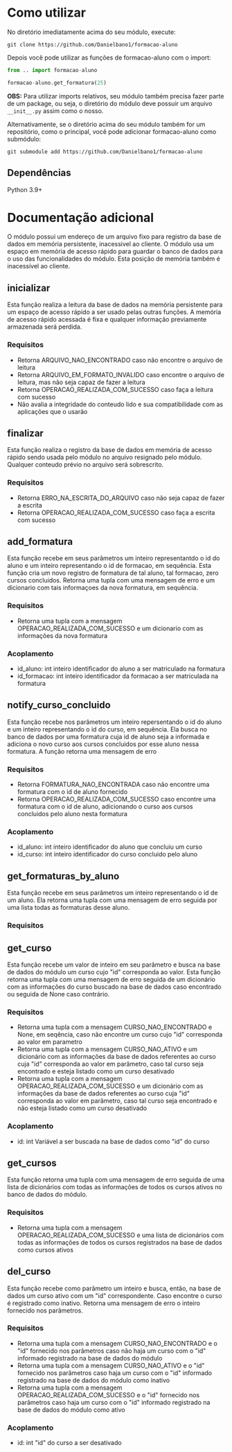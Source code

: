 # Como utilizar

No diretório imediatamente acima do seu módulo, execute:

`git clone https://github.com/Danielbano1/formacao-aluno`

Depois você pode utilizar as funções de formacao-aluno com o import:

```Python
from .. import formacao-aluno

formacao-aluno.get_formatura(25)
```

**OBS:** Para utilizar imports relativos, seu módulo também precisa fazer parte de um package, ou seja, o diretório do módulo deve possuir um arquivo `__init__.py` assim como o nosso.

Alternativamente, se o diretório acima do seu módulo também for um repositório, como o principal, você pode adicionar formacao-aluno como submódulo:

`git submodule add https://github.com/Danielbano1/formacao-aluno`

## Dependências

Python 3.9+

# Documentação adicional

O módulo possui um endereço de um arquivo fixo para registro da base de dados em memória persistente, inacessivel ao cliente.
O módulo usa um espaço em memória de acesso rápido para guardar o banco de dados para o uso das funcionalidades do módulo. Esta posição de memória também é inacessível ao cliente.

## inicializar

Esta função realiza a leitura da base de dados na memória persistente para um espaço de acesso rápido a ser usado pelas outras funções. A memória de acesso rápido acessada é fixa e qualquer informação previamente armazenada será perdida.

### Requisitos

- Retorna ARQUIVO_NAO_ENCONTRADO caso não encontre o arquivo de leitura
- Retorna ARQUIVO_EM_FORMATO_INVALIDO caso encontre o arquivo de leitura, mas não seja capaz de fazer a leitura
- Retorna OPERACAO_REALIZADA_COM_SUCESSO caso faça a leitura com sucesso
- Não avalia a integridade do conteudo lido e sua compatibilidade com as aplicações que o usarão

## finalizar

Esta função realiza o registro da base de dados em memória de acesso rápido sendo usada pelo módulo no arquivo resignado pelo módulo. Qualquer conteudo prévio no arquivo será sobrescrito.

### Requisitos

- Retorna ERRO_NA_ESCRITA_DO_ARQUIVO caso não seja capaz de fazer a escrita
- Retorna OPERACAO_REALIZADA_COM_SUCESSO caso faça a escrita com sucesso

## add_formatura

Esta função recebe em seus parâmetros um inteiro representantdo o id do aluno e um inteiro representando o id de formacao, em sequência. Esta função cria um novo registro de formatura de tal aluno, tal formacao, zero cursos concluidos. Retorna uma tupla com uma mensagem de erro e um dicionario com tais informaçoes da nova formatura, em sequência.

### Requisitos

- Retorna uma tupla com a mensagem OPERACAO_REALIZADA_COM_SUCESSO e um dicionario com as informações da nova formatura

### Acoplamento

- id_aluno: int
  inteiro identificador do aluno a ser matriculado na formatura
- id_formacao: int
  inteiro identificador da formacao a ser matriculada na formatura

## notify_curso_concluido

Esta função recebe nos parâmetros um inteiro repersentando o id do aluno e um inteiro representando o id do curso, em sequência. Ela busca no banco de dados por uma formatura cuja id de aluno seja a informada e adiciona o novo curso aos cursos concluidos por esse aluno nessa formatura. A função retorna uma mensagem de erro

### Requisitos

- Retorna FORMATURA_NAO_ENCONTRADA caso não encontre uma formatura com o id de aluno fornecido
- Retorna OPERACAO_REALIZADA_COM_SUCESSO caso encontre uma formatura com o id de aluno, adicionando o curso aos cursos concluidos pelo aluno nesta formatura


### Acoplamento

- id_aluno: int
  inteiro identificador do aluno que concluiu um curso
- id_curso: int
  inteiro identificador do curso concluido pelo aluno

## get_formaturas_by_aluno

Esta função recebe em seus parâmetros um inteiro representando o id de um aluno. Ela retorna uma tupla com uma mensagem de erro seguida por uma lista todas as formaturas desse aluno.

### Requisitos



## get_curso

Esta função recebe um valor de inteiro em seu parâmetro e busca na base de dados do módulo um curso cujo "id" corresponda ao valor. Esta função retorna uma tupla com uma mensagem de erro seguida de um dicionário com as informações do curso buscado na base de dados caso encontrado ou seguida de None caso contrário.

### Requisitos

- Retorna uma tupla com a mensagem CURSO_NAO_ENCONTRADO e None, em seqência, caso não encontre um curso cujo "id" corresponda ao valor em parametro
- Retorna uma tupla com a mensagem CURSO_NAO_ATIVO e um dicionário com as informações da base de dados referentes ao curso cuja "id" corresponda ao valor em parâmetro, caso tal curso seja encontrado e esteja listado como um curso desativado
- Retorna uma tupla com a mensagem OPERACAO_REALIZADA_COM_SUCESSO e um dicionário com as informações da base de dados referentes ao curso cuja "id" corresponda ao valor em parâmetro, caso tal curso seja encontrado e não esteja listado como um curso desativado

### Acoplamento

- id: int
  Variável a ser buscada na base de dados como "id" do curso

## get_cursos

Esta função retorna uma tupla com uma mensagem de erro seguida de uma lista de dicionários com todas as informações de todos os cursos ativos no banco de dados do módulo.

### Requisitos

- Retorna uma tupla com a mensagem OPERACAO_REALIZADA_COM_SUCESSO e uma lista de dicionários com todas as informações de todos os cursos registrados na base de dados como cursos ativos

## del_curso

Esta função recebe como parâmetro um inteiro e busca, então, na base de dados um curso ativo com um "id" correspondente. Caso encontre o curso é registrado como inativo. Retorna uma mensagem de erro o inteiro fornecido nos parâmetros.

### Requisitos

- Retorna uma tupla com a mensagem CURSO_NAO_ENCONTRADO e o "id" fornecido nos parâmetros caso não haja um curso com o "id" informado registrado na base de dados do módulo
- Retorna uma tupla com a mensagem CURSO_NAO_ATIVO e o "id" fornecido nos parâmetros caso haja um curso com o "id" informado registrado na base de dados do módulo como inativo
- Retorna uma tupla com a mensagem OPERACAO_REALIZADA_COM_SUCESSO e o "id" fornecido nos parâmetros caso haja um curso com o "id" informado registrado na base de dados do módulo como ativo

### Acoplamento

- id: int
  "id" do curso a ser desativado






